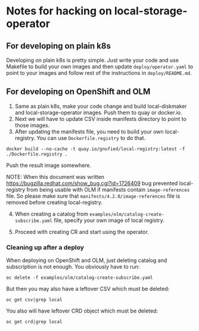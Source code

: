 # Notes for hacking on local-storage-operator

## For developing on plain k8s

Developing on plain k8s is pretty simple. Just write your code and use Makefile to build your own images
and then update `deploy/operator.yaml` to point to your images and follow rest of the instructions in `deploy/README.md`.

## For developing on OpenShift and OLM

1. Same as plain k8s, make your code change and build local-diskmaker and local-storage-operator images. Push them to quay or docker.io.
2. Next we will have to update CSV inside manifests directory to point to those images.
3. After updating the manifests file, you need to build your own local-registry. You can use `Dockerfile.registry` to do that.


```
docker build --no-cache -t quay.io/gnufied/local-registry:latest -f ./Dockerfile.registry .
```

Push the result image somewhere.

NOTE: When this document was written https://bugzilla.redhat.com/show_bug.cgi?id=1726409 bug prevented local-registry from being usable
with OLM if manifests contain `image-references` file. So please make sure that `manifests/4.2.0/image-references` file is removed
before creating local-registry.

4. When creating a catalog from `examples/olm/catalog-create-subscribe.yaml` file, specify your own image of local registry.

5. Proceed with creating CR and start using the operator.

### Cleaning up after a deploy

When deploying on OpenShift and OLM, just deleting catalog and subscription is not enough. You obviously have to run:

```
oc delete -f examples/olm/catalog-create-subscribe.yaml
```

But then you may also have a leftover CSV which must be deleted:


```
oc get csv|grep local
```

You also will have leftover CRD object which must be deleted:


```
oc get crd|grep local
```
